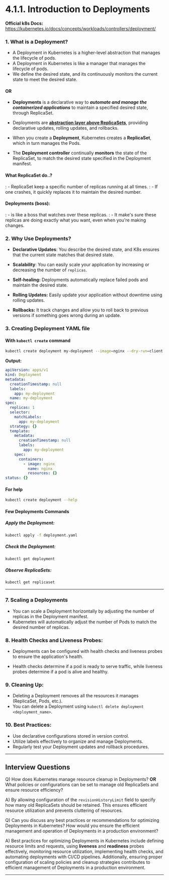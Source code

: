 # 4.1.1. Introduction to Deployments

**Official k8s Docs:** https://kubernetes.io/docs/concepts/workloads/controllers/deployment/

### **1. What is a Deployment?**

- A Deployment in Kubernetes is a higher-level abstraction that manages the lifecycle of pods.
- A Deployment in Kubernetes is like a manager that manages the lifecycle of pods.
- We define the desired state, and its continuously monitors the current state to meet the desired state.

#### OR

- <h4 style="display: inline;">Deployments</h4> is a declarative way to <h5 style="display: inline;">automate and manage the containerized applications</h5> to maintain a specified desired state, through ReplicaSet.

- Deployments are <u>**abstraction layer above ReplicaSets**</u>, providing declarative updates, rolling updates, and rollbacks.

- When you create a **Deployment**, Kubernetes creates a **ReplicaSet**, which in turn manages the Pods.

- The **Deployment controller** continually **monitors** the state of the ReplicaSet, to match the desired state specified in the Deployment manifest.

#### What ReplicaSet do..?

: - ReplicaSet keep a specific number of replicas running at all times.
: - If one crashes, it quickly replaces it to maintain the desired number.

#### Deployments (boss):

: - is like a boss that watches over these replicas.
: - It make's sure these replicas are doing exactly what you want, even when you're making changes.

### **2. Why Use Deployments?**

- **Declarative Updates**: You describe the desired state, and K8s ensures that the current state matches that desired state.

- **Scalability**: You can easily scale your application by increasing or decreasing the number of `replicas`.

- **Self-healing:** Deployments automatically replace failed pods and maintain the desired state.

- **Rolling Updates:** Easily update your application without downtime using rolling updates.

- **Rollbacks:** It track changes and allow you to roll back to previous versions if something goes wrong during an update.

### **3. Creating Deployment YAML file**

#### With `kubectl create` command

```sh
kubectl create deployment my-deployment --image=nginx --dry-run=client -o yaml
```

**Output:**

```yaml
apiVersion: apps/v1
kind: Deployment
metadata:
  creationTimestamp: null
  labels:
    app: my-deployment
  name: my-deployment
spec:
  replicas: 1
  selector:
    matchLabels:
      app: my-deployment
  strategy: {}
  template:
    metadata:
      creationTimestamp: null
      labels:
        app: my-deployment
    spec:
      containers:
        - image: nginx
          name: nginx
          resources: {}
status: {}
```

#### For help

```sh
kubectl create deployment --help
```

#### Few Deployments Commands

##### Apply the Deployment:

```bash
kubectl apply -f deployment.yaml
```

##### Check the Deployment:

```bash
kubectl get deployment
```

##### Observe ReplicaSets:

```bash
kubectl get replicaset
```

---

### 7. Scaling a Deployments

- You can scale a Deployment horizontally by adjusting the number of replicas in the Deployment manifest.
- Kubernetes will automatically adjust the number of Pods to match the desired number of replicas.

### 8. Health Checks and Liveness Probes:

- Deployments can be configured with health checks and liveness probes to ensure the application's health.

- Health checks determine if a pod is ready to serve traffic, while liveness probes determine if a pod is alive and healthy.

### 9. Cleaning Up:

- Deleting a Deployment removes all the resources it manages (ReplicaSet, Pods, etc.).
- You can delete a Deployment using `kubectl delete deployment <deployment_name>`.

### 10. Best Practices:

- Use declarative configurations stored in version control.
- Utilize labels effectively to organize and manage Deployments.
- Regularly test your Deployment updates and rollback procedures.

---

## Interview Questions

Q) How does Kubernetes manage resource cleanup in Deployments? **OR** What policies or configurations can be set to manage old ReplicaSets and ensure resource efficiency?

A) By allowing configuration of the `revisionHistoryLimit` field to specify how many old ReplicaSets should be retained. This ensures efficient resource utilization and prevents cluttering of resources.

Q) Can you discuss any best practices or recommendations for optimizing Deployments in Kubernetes? How would you ensure the efficient management and operation of Deployments in a production environment?

A) Best practices for optimizing Deployments in Kubernetes include defining resource limits and requests, using **liveness** and **readiness** probes effectively, monitoring resource utilization, implementing health checks, and automating deployments with CI/CD pipelines. Additionally, ensuring proper configuration of scaling policies and cleanup strategies contributes to efficient management of Deployments in a production environment.

---

